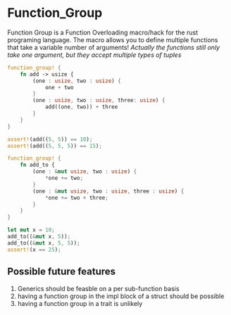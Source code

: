 # Function_Group

Function Group is a Function Overloading macro/hack for the rust programing language. The macro allows you to define multiple functions that take a variable number of arguments! *Actually the functions still only take one argument, but they accept multiple types of tuples*

```rust
function_group! {
    fn add -> usize {
        (one : usize, two : usize) {
            one + two
        }
        (one : usize, two : usize, three: usize) {
            add((one, two)) + three
        }
    }
}

assert!(add((5, 5)) == 10);
assert!(add((5, 5, 5)) == 15);

function_group! {
    fn add_to {
        (one : &mut usize, two : usize) {
            *one += two;
        }
        (one : &mut usize, two : usize, three : usize) {
            *one += two + three;
        }
    }
}

let mut x = 10;
add_to((&mut x, 5));
add_to((&mut x, 5, 5));
assert!(x == 25);
```

## Possible future features
  1. Generics should be feasble on a per sub-function basis
  2. having a function group in the impl block of a struct should be possible
  3. having a function group in a trait is unlikely

